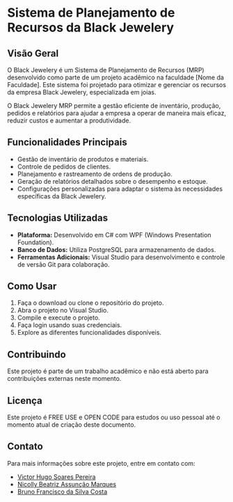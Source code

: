 # Sistema de Planejamento de Recursos da Black Jewelery

## Visão Geral

O Black Jewelery é um Sistema de Planejamento de Recursos (MRP) desenvolvido como parte de um projeto acadêmico na faculdade [Nome da Faculdade]. Este sistema foi projetado para otimizar e gerenciar os recursos da empresa Black Jewelery, especializada em joias.

O Black Jewelery MRP permite a gestão eficiente de inventário, produção, pedidos e relatórios para ajudar a empresa a operar de maneira mais eficaz, reduzir custos e aumentar a produtividade.

## Funcionalidades Principais

- Gestão de inventário de produtos e materiais.
- Controle de pedidos de clientes.
- Planejamento e rastreamento de ordens de produção.
- Geração de relatórios detalhados sobre o desempenho e estoque.
- Configurações personalizadas para adaptar o sistema às necessidades específicas da Black Jewelery.

## Tecnologias Utilizadas

- **Plataforma:** Desenvolvido em C# com WPF (Windows Presentation Foundation).
- **Banco de Dados:** Utiliza PostgreSQL para armazenamento de dados.
- **Ferramentas Adicionais:** Visual Studio para desenvolvimento e controle de versão Git para colaboração.

## Como Usar

1. Faça o download ou clone o repositório do projeto.
2. Abra o projeto no Visual Studio.
3. Compile e execute o projeto.
4. Faça login usando suas credenciais.
5. Explore as diferentes funcionalidades disponíveis.

## Contribuindo

Este projeto é parte de um trabalho acadêmico e não está aberto para contribuições externas neste momento.

## Licença

Este projeto é FREE USE e OPEN CODE para estudos ou uso pessoal até o momento atual de criação deste documento.

## Contato

Para mais informações sobre este projeto, entre em contato com:

- [Victor Hugo Soares Pereira](mailto:victorpereiraprog@gmail.com)
- [Nicolly Beatriz Assunção Marques](mailto:beatriznicolly748@gmail.com)
- [Bruno Francisco da Silva Costa](mailto:bruno_fsc@yahoo.com.br)
